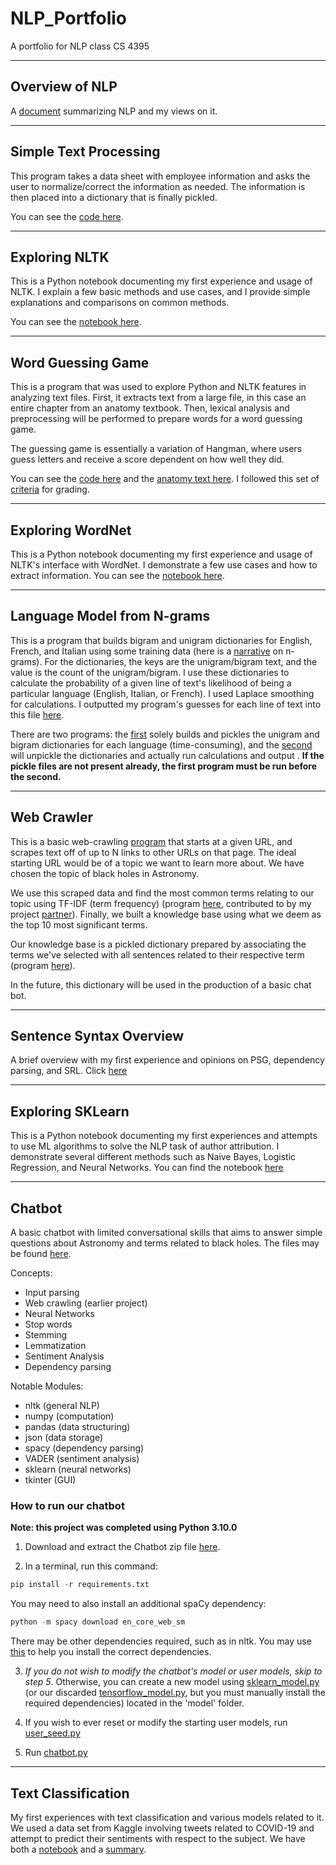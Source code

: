 # NLP_Portfolio

A portfolio for NLP class CS 4395

---

## Overview of NLP

A [document](Overview_of_NLP.pdf) summarizing NLP and my views on it.

---

## Simple Text Processing

This program takes a data sheet with employee information and asks the user to normalize/correct the information as needed. The information is then placed into a dictionary that is finally pickled.

You can see the [code here](https://github.com/KaeCan/NLP_Portfolio/blob/main/Homework1/Homework1_kxc180021.py).

---

## Exploring NLTK

This is a Python notebook documenting my first experience and usage of NLTK. I explain a few basic methods and use cases, and I provide simple explanations and comparisons on common methods.

You can see the [notebook here](https://github.com/KaeCan/NLP_Portfolio/blob/main/Exploring_NLTK.ipynb).

---

## Word Guessing Game

This is a program that was used to explore Python and NLTK features in analyzing text files. First, it extracts text from a large file, in this case an entire chapter from an anatomy textbook. Then, lexical analysis and preprocessing will be performed to prepare words for a word guessing game.

The guessing game is essentially a variation of Hangman, where users guess letters and receive a score dependent on how well they did.

You can see the [code here](https://github.com/KaeCan/NLP_Portfolio/blob/main/Word_Guesser/word_guess_game.py) and the [anatomy text here](https://github.com/KaeCan/NLP_Portfolio/blob/main/Word_Guesser/anat19.txt). I followed this set of [criteria](https://github.com/KaeCan/NLP_Portfolio/blob/main/Word_Guesser/Ch5%20Word%20Guess%20Game.pdf) for grading.

---

## Exploring WordNet

This is a Python notebook documenting my first experience and usage of NLTK's interface with WordNet. I demonstrate a few use cases and how to extract information. You can see the [notebook here](https://github.com/KaeCan/NLP_Portfolio/blob/main/Exploring_WordNet.ipynb).

---

## Language Model from N-grams

This is a program that builds bigram and unigram dictionaries for English, French, and Italian using some training data (here is a [narrative](https://github.com/KaeCan/NLP_Portfolio/blob/main/N-grams/N-grams_Narrative.pdf) on n-grams). For the dictionaries, the keys are the unigram/bigram text, and the value is the count of the unigram/bigram. I use these dictionaries to calculate the probability of a given line of text's likelihood of being a particular language (English, Italian, or French). I used Laplace smoothing for calculations. I outputted my program's guesses for each line of text into this file [here](https://github.com/KaeCan/NLP_Portfolio/blob/main/N-grams/probs_output.txt).

There are two programs: the [first](https://github.com/KaeCan/NLP_Portfolio/blob/main/N-grams/ngrams_builder.py) solely builds and pickles the unigram and bigram dictionaries for each language (time-consuming), and the [second](https://github.com/KaeCan/NLP_Portfolio/blob/main/N-grams/ngrams_probability.py) will unpickle the dictionaries and actually run calculations and output . **If the pickle files are not present already, the first program must be run before the second.**

---

## Web Crawler

This is a basic web-crawling [program](https://github.com/KaeCan/NLP_Portfolio/blob/main/Web_Crawler/corpus_builder.py) that starts at a given URL, and scrapes text off of up to N links to other URLs on that page. The ideal starting URL would be of a topic we want to learn more about. We have chosen the topic of black holes in Astronomy.

We use this scraped data and find the most common terms relating to our topic using TF-IDF (term frequency) (program [here](https://github.com/KaeCan/NLP_Portfolio/blob/main/Web_Crawler/wordExtractor.py), contributed to by my project [partner](https://github.com/RyanBanafshay)). Finally, we built a knowledge base using what we deem as the top 10 most significant terms.

Our knowledge base is a pickled dictionary prepared by associating the terms we've selected with all sentences related to their respective term (program [here](https://github.com/KaeCan/NLP_Portfolio/blob/main/Web_Crawler/knowledge_builder.py)).

In the future, this dictionary will be used in the production of a basic chat bot.

---

## Sentence Syntax Overview

A brief overview with my first experience and opinions on PSG, dependency parsing, and SRL. Click [here](https://github.com/KaeCan/NLP_Portfolio/blob/main/Sentence_Syntax.pdf)

---

## Exploring SKLearn

This is a Python notebook documenting my first experiences and attempts to use ML algorithms to solve the NLP task of author attribution. I demonstrate several different methods such as Naive Bayes, Logistic Regression, and Neural Networks. You can find the notebook [here](https://github.com/KaeCan/NLP_Portfolio/blob/main/Exploring_SKLearn.ipynb)

---

## Chatbot

A basic chatbot with limited conversational skills that aims to answer simple questions about Astronomy and terms related to black holes. The files may be found [here](https://github.com/KaeCan/NLP_Portfolio/tree/main/Chatbot).

Concepts:

- Input parsing
- Web crawling (earlier project)
- Neural Networks
- Stop words
- Stemming
- Lemmatization
- Sentiment Analysis
- Dependency parsing

Notable Modules:

- nltk (general NLP)
- numpy (computation)
- pandas (data structuring)
- json (data storage)
- spacy (dependency parsing)
- VADER (sentiment analysis)
- sklearn (neural networks)
- tkinter (GUI)

### How to run our chatbot

**Note: this project was completed using Python 3.10.0**

1. Download and extract the Chatbot zip file [here](https://github.com/KaeCan/NLP_Portfolio/blob/main/ChatbotZip.zip).

2. In a terminal, run this command:

~~~python
pip install -r requirements.txt
~~~

You may need to also install an additional spaCy dependency:

~~~python
python -m spacy download en_core_web_sm
~~~

There may be other dependencies required, such as in nltk. You may use [this](https://github.com/KaeCan/NLP_Portfolio/blob/main/Chatbot/nltk_deps.py) to help you install the correct dependencies.

3. *If you do not wish to modify the chatbot's model or user models, skip to step 5*. Otherwise, you can create a new model using
[sklearn_model.py](https://github.com/KaeCan/NLP_Portfolio/blob/main/Chatbot/model/sklearn_model.py) (or our discarded [tensorflow_model.py](https://github.com/KaeCan/NLP_Portfolio/blob/main/Chatbot/model/tensorflow_model.py), but you must manually install the required dependencies)
located in the 'model' folder.

4. If you wish to ever reset or modify the starting user models, run [user_seed.py](https://github.com/KaeCan/NLP_Portfolio/blob/main/Chatbot/user_seed.py)

5. Run [chatbot.py](https://github.com/KaeCan/NLP_Portfolio/blob/main/Chatbot/chatbot.py)

---

## Text Classification

My first experiences with text classification and various models related to it. We used a data set from Kaggle involving tweets related to COVID-19 and attempt to predict their sentiments with respect to the subject. We have both a [notebook](https://github.com/KaeCan/NLP_Portfolio/blob/main/Exploring_Text_Classification.ipynb) and a [summary](https://github.com/KaeCan/NLP_Portfolio/blob/main/Text_Classification_Summary.pdf).
